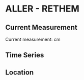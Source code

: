 # ALLER - RETHEM

## Current Measurement

Current measurement: <Value topic="rivers/pegel-online/ALLER/RETHEM/measurementValue"/> cm

## Time Series

<TimeSeries topic="rivers/pegel-online/ALLER/RETHEM/measurementValue" period="week" />

## Location

<WorldMap>
  <Marker lat="52.789097592149574" lon="9.382840810129355" labelTopic="rivers/pegel-online/ALLER/RETHEM" />
</WorldMap>
